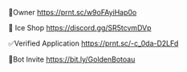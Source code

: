 👑Owner
https://prnt.sc/w9oFAyiHap0o

🧊 Ice Shop
https://discord.gg/SR5tcvmDVp

✅Verified Application
https://prnt.sc/-c_0da-D2LFd

📎Bot Invite
https://bit.ly/GoldenBotoau
